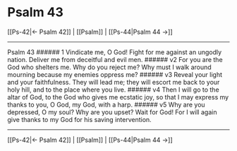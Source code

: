 # Psalm 43

[[Ps-42|← Psalm 42]] | [[Psalm]] | [[Ps-44|Psalm 44 →]]
***

Psalm 43 ###### 1 Vindicate me, O God! Fight for me against an ungodly nation. Deliver me from deceitful and evil men. ###### v2 For you are the God who shelters me. Why do you reject me? Why must I walk around mourning because my enemies oppress me? ###### v3 Reveal your light and your faithfulness. They will lead me; they will escort me back to your holy hill, and to the place where you live. ###### v4 Then I will go to the altar of God, to the God who gives me ecstatic joy, so that I may express my thanks to you, O God, my God, with a harp. ###### v5 Why are you depressed, O my soul? Why are you upset? Wait for God! For I will again give thanks to my God for his saving intervention.

***
[[Ps-42|← Psalm 42]] | [[Psalm]] | [[Ps-44|Psalm 44 →]]
